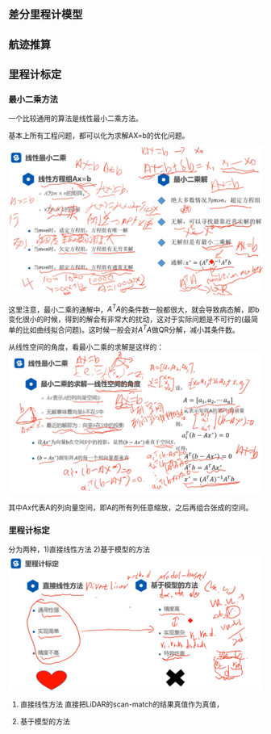 ## 差分里程计模型
## 航迹推算
## 里程计标定

### 最小二乘方法
一个比较通用的算法是线性最小二乘方法。

基本上所有工程问题，都可以化为求解AX=b的优化问题。

![title](https://raw.githubusercontent.com/HViktorTsoi/gitnote-image/master/gitnote/2020/07/26/1595774233997-1595774234001.png)

这里注意，最小二乘的通解中，$A^TA$的条件数一般都很大，就会导致病态解，即b变化很小的时候，得到的解会有非常大的扰动，这对于实际问题是不可行的(最简单的比如曲线拟合问题)。这时候一般会对$A^TA$做QR分解，减小其条件数。

从线性空间的角度，看最小二乘的求解是这样的：
![title](https://raw.githubusercontent.com/HViktorTsoi/gitnote-image/master/gitnote/2020/07/26/1595775313584-1595775313587.png)

其中Ax代表A的列向量空间，即A的所有列任意缩放，之后再组合张成的空间。

### 里程计标定

分为两种，1)直接线性方法 2)基于模型的方法
![title](https://raw.githubusercontent.com/HViktorTsoi/gitnote-image/master/gitnote/2020/07/26/1595775917294-1595775917296.png)

1. 直接线性方法
直接把LiDAR的scan-match的结果真值作为真值，

2. 基于模型的方法